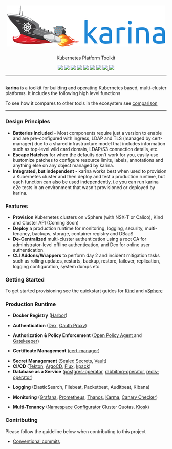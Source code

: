 

<h1 align="center"><img src="https://github.com/flanksource/karina/raw/master/docs/img/logo.png"></i></h1>
  <p align="center">Kubernetes Platform Toolkit</p>
<p align="center">
<img src="https://github.com/flanksource/karina/workflows/E2E/badge.svg"></img>
<img src="https://github.com/flanksource/karina/workflows/Upgrade%20E2E/badge.svg"></img>
<img src="https://github.com/flanksource/karina/workflows/E2E%20vSphere/badge.svg"></img>
<a href="https://goreportcard.com/report/github.com/flanksource/karina"><img src="https://goreportcard.com/badge/github.com/flanksource/karina"></a>
<img src="https://img.shields.io/badge/K8S-1.17%20%7C%201.18-lightgrey.svg"/>
<img src="https://img.shields.io/badge/Infra-vSphere%20%7C%20Kind-lightgrey.svg"/>
<img src="https://img.shields.io/github/license/flanksource/karina.svg?style=flat-square"/>
<a href="https://karina.docs.flanksource.com"> <img src="https://img.shields.io/badge/☰-Docs-lightgrey.svg"/> </a>
<a href="https://join.slack.com/t/flanksource/shared_invite/zt-dvh61tg5-w8XOfrGWtCetGXYk48RKnw"><img src="https://img.shields.io/badge/slack-flanksource-brightgreen.svg?logo=slack"></img></a>
</p>


---
##
**karina** is a toolkit for building and operating Kubernetes based, multi-cluster platforms. It includes the following high level functions

To see how it compares to other tools in the ecosystem see [comparison](./docs/comparison.md)

<hr>

### Design Principles

* **Batteries Included** - Most components require just a version to enable and are pre-configured with ingress, LDAP and TLS (managed by cert-manager) due to a shared infrastructure model that includes information such as top-level wild card domain, LDAP/S3 connection details, etc.
* **Escape Hatches** for when the defaults don't work for you, easily use kustomize patches to configure resource limits, labels, annotations and anything else on any object managed by karina.
* **Integrated, but independent** - karina works best when used to provision a Kubernetes cluster and then deploy and test a production runtime, but each function can also be used independently, i.e you can run karina e2e tests in an environment that wasn't provisioned or deployed by karina.

### Features

* **Provision** Kubernetes clusters on vSphere (with NSX-T or Calico), Kind and Cluster API (Coming Soon)
* **Deploy** a production runtime for monitoring, logging, security, multi-tenancy, backups, storage, container registry and DBaaS
* **De-Centralized** multi-cluster authentication using a root CA for administrator-level offline authentication, and Dex for online user authentication.
* **CLI Addons/Wrappers** to perform day 2 and incident mitigation tasks such as rolling updates, restarts, backup, restore, failover, replication, logging configuration, system dumps etc.

### Getting Started

To get started provisioning see the quickstart guides for [Kind](https://karina.docs.flanksource.com/admin-guide/provisioning/kind/) and [vSphere](https://karina.docs.flanksource.com/admin-guide/provisioning/vsphere/) <br>

 ### Production Runtime

* **Docker Registry** ([Harbor](http://goharbor.io/))

* **Authentication** ([Dex](https://github.com/dexidp/dex), [Oauth Proxy](https://github.com/oauth2-proxy/oauth2-proxy))
* **Authorization & Policy Enforcement** ([Open Policy Agent ](https://www.openpolicyagent.org/) and [Gatekeeper](https://github.com/open-policy-agent/gatekeeper))

* **Certificate Management** ([cert-manager](https://cert-manager.io/))

- **Secret Management** [(Sealed Secrets](https://github.com/bitnami-labs/sealed-secrets), [Vault](https://www.vaultproject.io/))
- **CI/CD** ([Tekton](https://tekton.dev/), [ArgoCD](https://argoproj.github.io/argo-cd/), [Flux](https://fluxcd.io), [kpack](https://github.com/pivotal/kpack))
- **Database as a Service** ([postgres-operator](https://github.com/zalando/postgres-operator), [rabbitmq-operator](https://www.rabbitmq.com/kubernetes/operator/operator-overview.html), [redis-operator](https://github.com/spotahome/redis-operator))

* **Logging** (ElasticSearch, Filebeat, Packetbeat, Auditbeat, Kibana)

* **Monitoring** ([Grafana](https://github.com/integr8ly/grafana-operator), [Prometheus](https://github.com/coreos/prometheus-operator), [Thanos](https://thanos.io/), [Karma](https://github.com/prymitive/karma), [Canary Checker](https://github.com/flanksource/canary-checker))

* **Multi-Tenancy** ([Namespace Configurator](https://github.com/redhat-cop/namespace-configuration-operator) Cluster Quotas, [Kiosk](https://github.com/kiosk-sh/kiosk))

### Contributing

Please follow the guideline below when contributing to this project

- [Conventional commits](https://www.conventionalcommits.org/en/v1.0.0/)

  